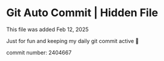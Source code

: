 # Git Auto Commit | Hidden File

This file was added Feb 12, 2025

Just for fun and keeping my daily git commit active 🤪

commit number: 2404667
